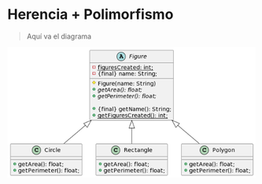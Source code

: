 # Herencia + Polimorfismo
> Aquí va el diagrama
> 
![Herencia + Polimorfismo](Diagrama%20-%20Herencia+Polimorfismo.png)